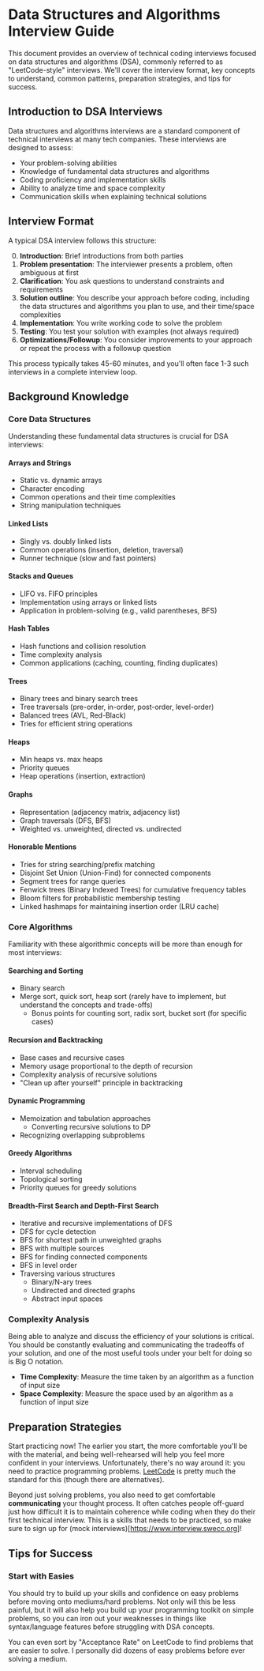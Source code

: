 # Data Structures and Algorithms Interview Guide

This document provides an overview of technical coding interviews focused on data structures and algorithms (DSA), commonly referred to as "LeetCode-style" interviews. We'll cover the interview format, key concepts to understand, common patterns, preparation strategies, and tips for success.

## Introduction to DSA Interviews

Data structures and algorithms interviews are a standard component of technical interviews at many tech companies. These interviews are designed to assess:

- Your problem-solving abilities
- Knowledge of fundamental data structures and algorithms
- Coding proficiency and implementation skills
- Ability to analyze time and space complexity
- Communication skills when explaining technical solutions

## Interview Format

A typical DSA interview follows this structure:

0. **Introduction**: Brief introductions from both parties
1. **Problem presentation**: The interviewer presents a problem, often ambiguous at first
2. **Clarification**: You ask questions to understand constraints and requirements
3. **Solution outline**: You describe your approach before coding, including the data structures and algorithms you plan to use, and their time/space complexities
4. **Implementation**: You write working code to solve the problem
5. **Testing**: You test your solution with examples (not always required)
7. **Optimizations/Followup**: You consider improvements to your approach or repeat the process with a followup question

This process typically takes 45-60 minutes, and you'll often face 1-3 such interviews in a complete interview loop.

## Background Knowledge

### Core Data Structures

Understanding these fundamental data structures is crucial for DSA interviews:

#### Arrays and Strings
- Static vs. dynamic arrays
- Character encoding
- Common operations and their time complexities
- String manipulation techniques

#### Linked Lists
- Singly vs. doubly linked lists
- Common operations (insertion, deletion, traversal)
- Runner technique (slow and fast pointers)

#### Stacks and Queues
- LIFO vs. FIFO principles
- Implementation using arrays or linked lists
- Application in problem-solving (e.g., valid parentheses, BFS)

#### Hash Tables
- Hash functions and collision resolution
- Time complexity analysis
- Common applications (caching, counting, finding duplicates)

#### Trees
- Binary trees and binary search trees
- Tree traversals (pre-order, in-order, post-order, level-order)
- Balanced trees (AVL, Red-Black)
- Tries for efficient string operations

#### Heaps
- Min heaps vs. max heaps
- Priority queues
- Heap operations (insertion, extraction)

#### Graphs
- Representation (adjacency matrix, adjacency list)
- Graph traversals (DFS, BFS)
- Weighted vs. unweighted, directed vs. undirected

#### Honorable Mentions

- Tries for string searching/prefix matching
- Disjoint Set Union (Union-Find) for connected components
- Segment trees for range queries
- Fenwick trees (Binary Indexed Trees) for cumulative frequency tables
- Bloom filters for probabilistic membership testing
- Linked hashmaps for maintaining insertion order (LRU cache)

### Core Algorithms

Familiarity with these algorithmic concepts will be more than enough for most interviews:

#### Searching and Sorting
- Binary search
- Merge sort, quick sort, heap sort (rarely have to implement, but understand the concepts and trade-offs)
    - Bonus points for counting sort, radix sort, bucket sort (for specific cases)

#### Recursion and Backtracking
- Base cases and recursive cases
- Memory usage proportional to the depth of recursion
- Complexity analysis of recursive solutions
- "Clean up after yourself" principle in backtracking

#### Dynamic Programming
- Memoization and tabulation approaches
    - Converting recursive solutions to DP
- Recognizing overlapping subproblems

#### Greedy Algorithms
- Interval scheduling
- Topological sorting
- Priority queues for greedy solutions

#### Breadth-First Search and Depth-First Search
- Iterative and recursive implementations of DFS
- DFS for cycle detection
- BFS for shortest path in unweighted graphs
- BFS with multiple sources
- BFS for finding connected components
- BFS in level order
- Traversing various structures
    - Binary/N-ary trees
    - Undirected and directed graphs
    - Abstract input spaces

### Complexity Analysis

Being able to analyze and discuss the efficiency of your solutions is critical. You should be constantly evaluating and communicating the tradeoffs of your solution, and one of the most useful tools under your belt for doing so is Big O notation.

- **Time Complexity**: Measure the time taken by an algorithm as a function of input size
- **Space Complexity**: Measure the space used by an algorithm as a function of input size

## Preparation Strategies

Start practicing now! The earlier you start, the more comfortable you'll be with the material, and being well-rehearsed will help you feel more confident in your interviews. Unfortunately, there's no way around it: you need to practice programming problems. [LeetCode](https://leetcode.com/) is pretty much the standard for this (though there are alternatives).

Beyond just solving problems, you also need to get comfortable **communicating** your thought process. It often catches people off-guard just how difficult it is to maintain coherence while coding when they do their first technical interview. This is a skills that needs to be practiced, so make sure to sign up for (mock interviews)[https://www.interview.swecc.org]!

## Tips for Success

### Start with Easies

You should try to build up your skills and confidence on easy problems before moving onto mediums/hard problems. Not only will this be less painful, but it will also help you build up your programming toolkit on simple problems, so you can iron out your weaknesses in things like syntax/language features before struggling with DSA concepts.

You can even sort by "Acceptance Rate" on LeetCode to find problems that are easier to solve. I personally did dozens of easy problems before ever solving a medium.

